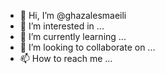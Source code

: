 - 👋 Hi, I’m @ghazalesmaeili
- 👀 I’m interested in ...
- 🌱 I’m currently learning ...
- 💞️ I’m looking to collaborate on ...
- 📫 How to reach me ...

<!---
ghazalesmaeili/ghazalesmaeili is a ✨ special ✨ repository because its `README.md` (this file) appears on your GitHub profile.
You can click the Preview link to take a look at your changes.
--->

